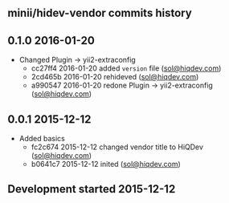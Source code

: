 minii/hidev-vendor commits history
----------------------------------

## 0.1.0 2016-01-20

- Changed Plugin -> yii2-extraconfig
    - cc27ff4 2016-01-20 added `version` file (sol@hiqdev.com)
    - 2cd465b 2016-01-20 rehideved (sol@hiqdev.com)
    - a990547 2016-01-20 redone Plugin -> yii2-extraconfig (sol@hiqdev.com)

## 0.0.1 2015-12-12

- Added basics
    - fc2c674 2015-12-12 changed vendor title to HiQDev (sol@hiqdev.com)
    - b0641c7 2015-12-12 inited (sol@hiqdev.com)

## Development started 2015-12-12

